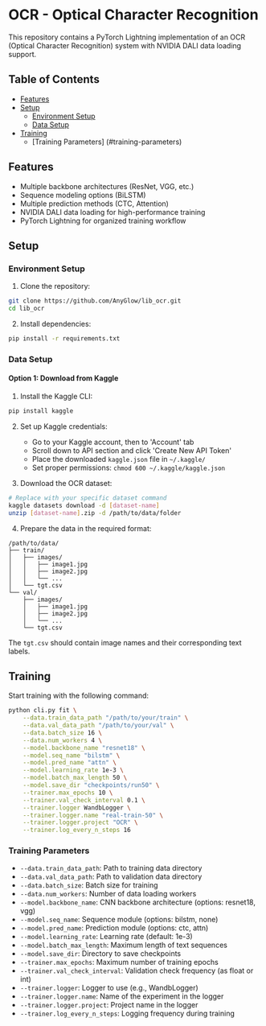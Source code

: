 # OCR - Optical Character Recognition

This repository contains a PyTorch Lightning implementation of an OCR (Optical Character Recognition) system with NVIDIA DALI data loading support.

## Table of Contents
- [Features](#features)
- [Setup](#setup)
  - [Environment Setup](#environment-setup)
  - [Data Setup](#data-setup)
- [Training](#training)
  - [Training Parameters] (#training-parameters)


## Features

- Multiple backbone architectures (ResNet, VGG, etc.)
- Sequence modeling options (BiLSTM)
- Multiple prediction methods (CTC, Attention)
- NVIDIA DALI data loading for high-performance training
- PyTorch Lightning for organized training workflow

## Setup

### Environment Setup

1. Clone the repository:
```bash
git clone https://github.com/AnyGlow/lib_ocr.git
cd lib_ocr
```

2. Install dependencies:
```bash
pip install -r requirements.txt
```

### Data Setup

#### Option 1: Download from Kaggle

1. Install the Kaggle CLI:
```bash
pip install kaggle
```

2. Set up Kaggle credentials:
   - Go to your Kaggle account, then to 'Account' tab
   - Scroll down to API section and click 'Create New API Token'
   - Place the downloaded `kaggle.json` file in `~/.kaggle/`
   - Set proper permissions: `chmod 600 ~/.kaggle/kaggle.json`

3. Download the OCR dataset:
```bash
# Replace with your specific dataset command
kaggle datasets download -d [dataset-name]
unzip [dataset-name].zip -d /path/to/data/folder
```

4. Prepare the data in the required format:
```
/path/to/data/
├── train/
│   ├── images/
│   │   ├── image1.jpg
│   │   ├── image2.jpg
│   │   └── ...
│   └── tgt.csv
└── val/
    ├── images/
    │   ├── image1.jpg
    │   ├── image2.jpg
    │   └── ...
    └── tgt.csv
```

The `tgt.csv` should contain image names and their corresponding text labels.

## Training

Start training with the following command:

```bash
python cli.py fit \
    --data.train_data_path "/path/to/your/train" \
    --data.val_data_path "/path/to/your/val" \
    --data.batch_size 16 \
    --data.num_workers 4 \
    --model.backbone_name "resnet18" \
    --model.seq_name "bilstm" \
    --model.pred_name "attn" \
    --model.learning_rate 1e-3 \
    --model.batch_max_length 50 \
    --model.save_dir "checkpoints/run50" \
    --trainer.max_epochs 10 \
    --trainer.val_check_interval 0.1 \
    --trainer.logger WandbLogger \
    --trainer.logger.name "real-train-50" \
    --trainer.logger.project "OCR" \
    --trainer.log_every_n_steps 16
```

### Training Parameters

- `--data.train_data_path`: Path to training data directory
- `--data.val_data_path`: Path to validation data directory
- `--data.batch_size`: Batch size for training
- `--data.num_workers`: Number of data loading workers
- `--model.backbone_name`: CNN backbone architecture (options: resnet18, vgg)
- `--model.seq_name`: Sequence module (options: bilstm, none)
- `--model.pred_name`: Prediction module (options: ctc, attn)
- `--model.learning_rate`: Learning rate (default: 1e-3)
- `--model.batch_max_length`: Maximum length of text sequences
- `--model.save_dir`: Directory to save checkpoints
- `--trainer.max_epochs`: Maximum number of training epochs
- `--trainer.val_check_interval`: Validation check frequency (as float or int)
- `--trainer.logger`: Logger to use (e.g., WandbLogger)
- `--trainer.logger.name`: Name of the experiment in the logger
- `--trainer.logger.project`: Project name in the logger
- `--trainer.log_every_n_steps`: Logging frequency during training